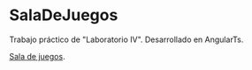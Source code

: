 # SalaDeJuegos
Trabajo práctico de "Laboratorio IV".
Desarrollado en AngularTs.


[Sala de juegos](https://frnkq.github.io/TP-Sala-de-Juegos-ANGULAR-/salaDeJuegos/).
